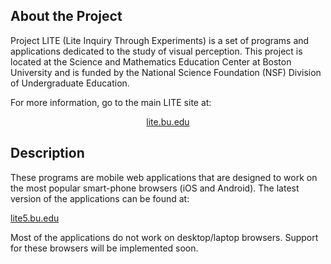 <h2>About the Project</h2>

Project LITE (Lite Inquiry Through Experiments) is a set of programs and
applications dedicated to the study of visual perception. This project is
located at the Science and Mathematics Education Center at Boston
University and is funded by the National Science Foundation (NSF)
Division of Undergraduate Education.

For more information, go to the main LITE site at:

<div style="text-align:center">
     <a href="http://lite.bu.edu">lite.bu.edu</a>
</div>

<h2>Description</h2>

These programs are mobile web applications that are designed to work on
the most popular smart-phone browsers (iOS and Android). The latest
version of the applications can be found at:

<div id="text-align:center">
     <a href="http://lite5.bu.edu">lite5.bu.edu</a>
</div>

Most of the applications do not work on desktop/laptop browsers. Support
for these browsers will be implemented soon.